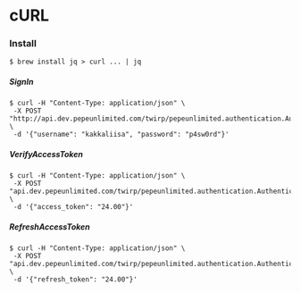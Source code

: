 # cURL

### Install
```$ brew install jq > curl ... | jq```

##### SignIn
```
$ curl -H "Content-Type: application/json" \
 -X POST "http://api.dev.pepeunlimited.com/twirp/pepeunlimited.authentication.AuthenticationService/SignIn" \
 -d '{"username": "kakkaliisa", "password": "p4sw0rd"}'
```
##### VerifyAccessToken
```
$ curl -H "Content-Type: application/json" \
 -X POST "api.dev.pepeunlimited.com/twirp/pepeunlimited.authentication.AuthenticationService/VerifyAccessToken" \
 -d '{"access_token": "24.00"}'
```
##### RefreshAccessToken
```
$ curl -H "Content-Type: application/json" \
 -X POST "api.dev.pepeunlimited.com/twirp/pepeunlimited.authentication.AuthenticationService/RefreshAccessToken" \
 -d '{"refresh_token": "24.00"}'
```